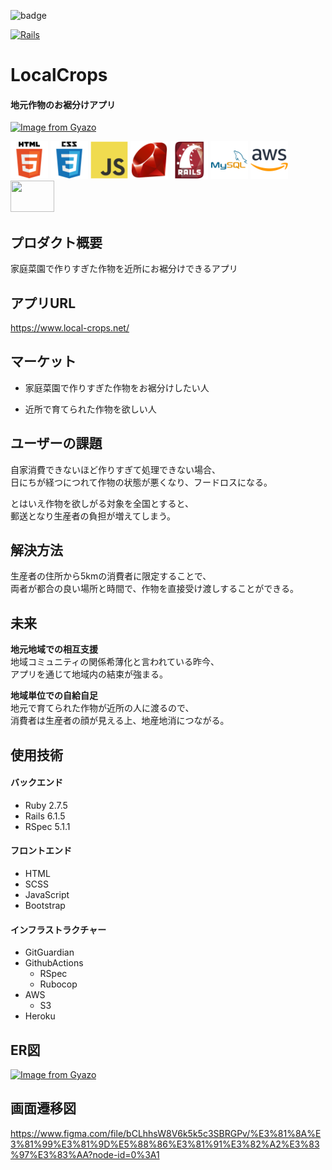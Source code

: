 ![badge](https://img.shields.io/badge/thank%20you-for%20visiting-brightgreen)

[![Rails](https://img.shields.io/badge/Rails-v6.1.5-%23a72332)](https://rubygems.org/gems/rails/versions/6.0.3.2)

# LocalCrops

#### 地元作物のお裾分けアプリ

[![Image from Gyazo](https://i.gyazo.com/81077195a1bcc3bbeea630415a30fce1.jpg)](https://gyazo.com/81077195a1bcc3bbeea630415a30fce1)

<img src="https://raw.githubusercontent.com/devicons/devicon/master/icons/html5/html5-original-wordmark.svg" alt="html5" width="60" height="60"/> 

<img src="https://raw.githubusercontent.com/devicons/devicon/master/icons/css3/css3-original-wordmark.svg" alt="css3" width="60" height="60"/> 

<img src="https://raw.githubusercontent.com/devicons/devicon/master/icons/javascript/javascript-original.svg" alt="javascript" width="60" height="60"/> 

<img src="https://raw.githubusercontent.com/devicons/devicon/master/icons/ruby/ruby-original.svg" alt="ruby" width="60" height="60"/> 

<img src="https://raw.githubusercontent.com/devicons/devicon/master/icons/rails/rails-original-wordmark.svg" alt="rails" width="60" height="60"/> 

<img src="https://raw.githubusercontent.com/devicons/devicon/master/icons/mysql/mysql-original-wordmark.svg" alt="mysql" width="60" height="60"/>

<img src="https://raw.githubusercontent.com/devicons/devicon/master/icons/amazonwebservices/amazonwebservices-original-wordmark.svg" alt="aws" width="60" height="60"/>

<img src="https://knowledge.sakura.ad.jp/images/2020/01/11450_t.png" width="70" height="50"/>

## プロダクト概要

家庭菜園で作りすぎた作物を近所にお裾分けできるアプリ

## アプリURL

https://www.local-crops.net/

## マーケット

- 家庭菜園で作りすぎた作物をお裾分けしたい人

- 近所で育てられた作物を欲しい人

## ユーザーの課題

自家消費できないほど作りすぎて処理できない場合、  
日にちが経つにつれて作物の状態が悪くなり、フードロスになる。

とはいえ作物を欲しがる対象を全国とすると、  
郵送となり生産者の負担が増えてしまう。 

## 解決方法

生産者の住所から5kmの消費者に限定することで、  
両者が都合の良い場所と時間で、作物を直接受け渡しすることができる。


## 未来

**地元地域での相互支援**  
地域コミュニティの関係希薄化と言われている昨今、  
アプリを通じて地域内の結束が強まる。

**地域単位での自給自足**  
地元で育てられた作物が近所の人に渡るので、  
消費者は生産者の顔が見える上、地産地消につながる。


## 使用技術

#### バックエンド

- Ruby 2.7.5
- Rails 6.1.5
- RSpec 5.1.1

#### フロントエンド

- HTML
- SCSS
- JavaScript
- Bootstrap

#### インフラストラクチャー

- GitGuardian
- GithubActions
  - RSpec
  - Rubocop
- AWS
  - S3
- Heroku

## ER図

[![Image from Gyazo](https://i.gyazo.com/0c74bf81f0d8c31c32c6f61ae10e0897.png)](https://gyazo.com/0c74bf81f0d8c31c32c6f61ae10e0897)

## 画面遷移図

https://www.figma.com/file/bCLhhsW8V6k5k5c3SBRGPv/%E3%81%8A%E3%81%99%E3%81%9D%E5%88%86%E3%81%91%E3%82%A2%E3%83%97%E3%83%AA?node-id=0%3A1